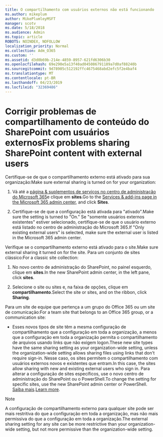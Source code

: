 ```yaml
---
title: O compartilhamento com usuários externos não está funcionando
ms.author: mikeplum
author: MikePlumleyMSFT
manager: scotv
ms.date: 5/18/2018
ms.audience: Admin
ms.topic: article
ROBOTS: NOINDEX, NOFOLLOW
localization_priority: Normal
ms.collection: Adm_O365
ms.custom: ''
ms.assetid: d3d0b69b-214e-4859-8957-621fd6306b30
ms.openlocfilehash: 69e290e5a13f40ad045086791189a7d0af88240b
ms.sourcegitcommit: 9d78905c512192ffc4675468abd2efc5f2e4baf4
ms.translationtype: MT
ms.contentlocale: pt-BR
ms.lasthandoff: 04/23/2019
ms.locfileid: "32369486"
---
```

# <a name="fix-problems-sharing-sharepoint-content-with-external-users"></a><span data-ttu-id="667b3-102">Corrigir problemas de compartilhamento de conteúdo do SharePoint com usuários externos</span><span class="sxs-lookup"><span data-stu-id="667b3-102">Fix problems sharing SharePoint content with external users</span></span>

<span data-ttu-id="667b3-103">Certifique-se de que o compartilhamento externo está ativado para sua organização:</span><span class="sxs-lookup"><span data-stu-id="667b3-103">Make sure external sharing is turned on for your organization:</span></span>
  
1. <span data-ttu-id="667b3-104">Vá até a [página &amp; suplementos de serviços no centro de administração do Microsoft 365](https://portal.office.com/adminportal/home#/Settings/ServicesAndAddIns)e clique em **sites**.</span><span class="sxs-lookup"><span data-stu-id="667b3-104">Go to the [Services &amp; add-ins page in the Microsoft 365 admin center](https://portal.office.com/adminportal/home#/Settings/ServicesAndAddIns), and click **Sites**.</span></span>
    
2. <span data-ttu-id="667b3-105">Certifique-se de que a configuração está ativada para "ativado".</span><span class="sxs-lookup"><span data-stu-id="667b3-105">Make sure the setting is turned to "On."</span></span> <span data-ttu-id="667b3-106">Se "somente usuários externos existentes" estiver selecionado, certifique-se de que o usuário externo está listado no centro de administração do Microsoft 365.</span><span class="sxs-lookup"><span data-stu-id="667b3-106">If "Only existing external users" is selected, make sure the external user is listed in the Microsoft 365 admin center.</span></span>
    
<span data-ttu-id="667b3-107">Verifique se o compartilhamento externo está ativado para o site.</span><span class="sxs-lookup"><span data-stu-id="667b3-107">Make sure external sharing it turned on for the site.</span></span> <span data-ttu-id="667b3-108">Para um conjunto de sites clássico:</span><span class="sxs-lookup"><span data-stu-id="667b3-108">For a classic site collection:</span></span>
  
1. <span data-ttu-id="667b3-109">No novo centro de administração do SharePoint, no painel esquerdo, clique em **sites**.</span><span class="sxs-lookup"><span data-stu-id="667b3-109">In the new SharePoint admin center, in the left pane, click **sites**.</span></span>
    
2. <span data-ttu-id="667b3-110">Selecione o site ou sites e, na faixa de opções, clique em **compartilhamento**.</span><span class="sxs-lookup"><span data-stu-id="667b3-110">Select the site or sites, and on the ribbon, click **Sharing**.</span></span>
    
<span data-ttu-id="667b3-111">Para um site de equipe que pertença a um grupo do Office 365 ou um site de comunicação:</span><span class="sxs-lookup"><span data-stu-id="667b3-111">For a team site that belongs to an Office 365 group, or a communication site:</span></span>
  
- <span data-ttu-id="667b3-112">Esses novos tipos de site têm a mesma configuração de compartilhamento que a configuração em toda a organização, a menos que a configuração em toda a organização permita o compartilhamento de arquivos usando links que não exigem logon.</span><span class="sxs-lookup"><span data-stu-id="667b3-112">These new site types have the same sharing setting as your organization-wide setting, unless the organization-wide setting allows sharing files using links that don't require sign-in.</span></span> <span data-ttu-id="667b3-113">Nesse caso, os sites permitem o compartilhamento com usuários externos novos e existentes que entram.</span><span class="sxs-lookup"><span data-stu-id="667b3-113">In this case, the sites allow sharing with new and existing external users who sign in.</span></span> <span data-ttu-id="667b3-114">Para alterar a configuração de sites específicos, use o novo centro de administração do SharePoint ou o PowerShell.</span><span class="sxs-lookup"><span data-stu-id="667b3-114">To change the setting for specific sites, use the new SharePoint admin center or PowerShell.</span></span> <span data-ttu-id="667b3-115">[Saiba mais](https://go.microsoft.com/fwlink/?linkid=871863).</span><span class="sxs-lookup"><span data-stu-id="667b3-115">[Learn more](https://go.microsoft.com/fwlink/?linkid=871863).</span></span>
    
> [!NOTE]
> <span data-ttu-id="667b3-116">A configuração de compartilhamento externo para qualquer site pode ser mais restritiva do que a configuração em toda a organização, mas não mais permissiva do que a configuração em toda a organização.</span><span class="sxs-lookup"><span data-stu-id="667b3-116">The external sharing setting for any site can be more restrictive than your organization-wide setting, but not more permissive than the organization-wide setting.</span></span> 
  

